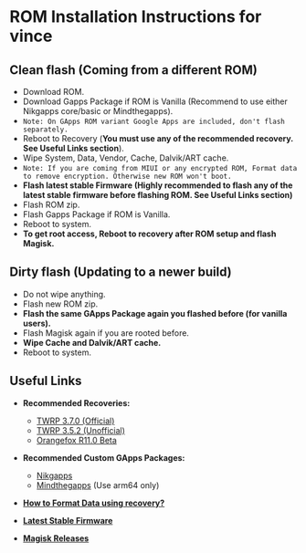 # ROM Installation Instructions for vince

## Clean flash (Coming from a different ROM)
- Download ROM.
- Download Gapps Package if ROM is Vanilla (Recommend to use either Nikgapps core/basic or Mindthegapps).
- `Note: On GApps ROM variant Google Apps are included, don't flash separately.`
- Reboot to Recovery (**You must use any of the recommended recovery. See Useful Links section**).
- Wipe System, Data, Vendor, Cache, Dalvik/ART cache.
- `Note: If you are coming from MIUI or any encrypted ROM, Format data to remove encryption. Otherwise new ROM won't boot.`
- **Flash latest stable Firmware (Highly recommended to flash any of the latest stable firmware before flashing ROM. See Useful Links section)**
- Flash ROM zip.
- Flash Gapps Package if ROM is Vanilla.
- Reboot to system.
- **To get root access, Reboot to recovery after ROM setup and flash Magisk.**

## Dirty flash (Updating to a newer build)
- Do not wipe anything.
- Flash new ROM zip.
- **Flash the same GApps Package again you flashed before (for vanilla users).**
- Flash Magisk again if you are rooted before.
- **Wipe Cache and Dalvik/ART cache.**
- Reboot to system.

## Useful Links
- **Recommended Recoveries:**
  * <a href="https://dl.twrp.me/vince/twrp-3.7.0_12-0-vince.img.html" target="blank">TWRP 3.7.0 (Official)</a>
  * <a href="https://github.com/starlight5234/android_device_xiaomi_vince-twrp/releases/download/r1/recovery.img" target="blank">TWRP 3.5.2 (Unofficial)</a>
  * <a href="https://archive.orangefox.download/OrangeFox-Beta/vince/OrangeFox-R11.0_0-Beta-vince.zip" target="blank">Orangefox R11.0 Beta</a>

- **Recommended Custom GApps Packages:**
  * <a href="https://nikgapps.com/" target="blank">Nikgapps</a>
  * <a href="http://downloads.codefi.re/jdcteam/javelinanddart/gapps" target="blank">Mindthegapps</a> (Use arm64 only)

- <a href="https://andi34.github.io/faq/faq_twrp.html" target="blank">**How to Format Data using recovery?**</a>
- <a href="https://xiaomifirmwareupdater.com/firmware/vince/" target="blank">**Latest Stable Firmware**</a>
- <a href="https://github.com/topjohnwu/Magisk/releases" target="blank">**Magisk Releases**</a>
